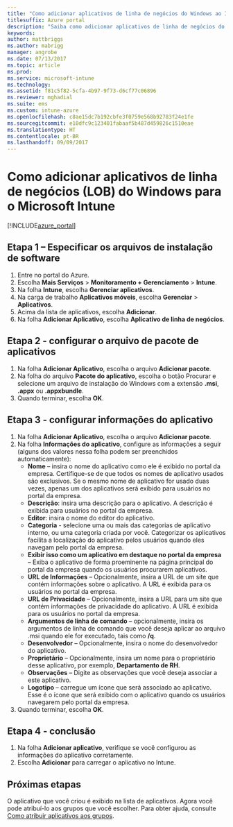 ```yaml
---
title: "Como adicionar aplicativos de linha de negócios do Windows ao Intune"
titlesuffix: Azure portal
description: "Saiba como adicionar aplicativos de linha de negócios do Windows ao Intune."
keywords: 
author: mattbriggs
ms.author: mabrigg
manager: angrobe
ms.date: 07/13/2017
ms.topic: article
ms.prod: 
ms.service: microsoft-intune
ms.technology: 
ms.assetid: f81c5f82-5cfa-4b97-9f73-d6cf77c06896
ms.reviewer: mghadial
ms.suite: ems
ms.custom: intune-azure
ms.openlocfilehash: c8ae15dc7b192cbfe3f0759e568b92783f24e1fe
ms.sourcegitcommit: e10dfc9c123401fabaaf5b487d459826c1510eae
ms.translationtype: HT
ms.contentlocale: pt-BR
ms.lasthandoff: 09/09/2017
---
```

# <a name="how-to-add-windows-line-of-business-lob-apps-to-microsoft-intune"></a>Como adicionar aplicativos de linha de negócios (LOB) do Windows para o Microsoft Intune

[!INCLUDE[azure_portal](./includes/azure_portal.md)]


## <a name="step-1---specify-the-software-setup-file"></a>Etapa 1 – Especificar os arquivos de instalação de software

1. Entre no portal do Azure.
2. Escolha **Mais Serviços** > **Monitoramento + Gerenciamento** > **Intune**.
3. Na folha **Intune**, escolha **Gerenciar aplicativos**.
4. Na carga de trabalho **Aplicativos móveis**, escolha **Gerenciar** > **Aplicativos**.
5. Acima da lista de aplicativos, escolha **Adicionar**.
6. Na folha **Adicionar Aplicativo**, escolha **Aplicativo de linha de negócios**.

## <a name="step-2---configure-the-app-package-file"></a>Etapa 2 - configurar o arquivo de pacote de aplicativos

1. Na folha **Adicionar Aplicativo**, escolha o arquivo **Adicionar pacote**.
2. Na folha do arquivo **Pacote do aplicativo**, escolha o botão Procurar e selecione um arquivo de instalação do Windows com a extensão **.msi**, **.appx** ou **.appxbundle**.
3. Quando terminar, escolha **OK**.


## <a name="step-3---configure-app-information"></a>Etapa 3 - configurar informações do aplicativo

1. Na folha **Adicionar Aplicativo**, escolha o arquivo **Adicionar pacote**.
2. Na folha **Informações do aplicativo**, configure as informações a seguir (alguns dos valores nessa folha podem ser preenchidos automaticamente):
    - **Nome** – insira o nome do aplicativo como ele é exibido no portal da empresa. Certifique-se de que todos os nomes de aplicativo usados são exclusivos. Se o mesmo nome de aplicativo for usado duas vezes, apenas um dos aplicativos será exibido para usuários no portal da empresa.
    - **Descrição**: insira uma descrição para o aplicativo. A descrição é exibida para usuários no portal da empresa.
    - **Editor**: insira o nome do editor do aplicativo.
    - **Categoria** - selecione uma ou mais das categorias de aplicativo interno, ou uma categoria criada por você. Categorizar os aplicativos facilita a localização do aplicativo pelos usuários quando eles navegam pelo portal da empresa.
    - **Exibir isso como um aplicativo em destaque no portal da empresa** – Exiba o aplicativo de forma proeminente na página principal do portal da empresa quando os usuários procurarem aplicativos.
    - **URL de Informações** – Opcionalmente, insira a URL de um site que contém informações sobre o aplicativo. A URL é exibida para os usuários no portal da empresa.
    - **URL de Privacidade** – Opcionalmente, insira a URL para um site que contém informações de privacidade do aplicativo. A URL é exibida para os usuários no portal da empresa.
    - **Argumentos de linha de comando** – opcionalmente, insira os argumentos de linha de comando que você deseja aplicar ao arquivo .msi quando ele for executado, tais como **/q**.
    - **Desenvolvedor** – Opcionalmente, insira o nome do desenvolvedor do aplicativo.
    - **Proprietário** – Opcionalmente, insira um nome para o proprietário desse aplicativo, por exemplo, **Departamento de RH**.
    - **Observações** – Digite as observações que você deseja associar a este aplicativo.
    - **Logotipo** – carregue um ícone que será associado ao aplicativo. Esse é o ícone que será exibido com o aplicativo quando os usuários navegarem pelo portal da empresa.
3. Quando terminar, escolha **OK**.

## <a name="step-4---finish-up"></a>Etapa 4 - conclusão

1. Na folha **Adicionar aplicativo**, verifique se você configurou as informações do aplicativo corretamente.
2. Escolha **Adicionar** para carregar o aplicativo no Intune.

## <a name="next-steps"></a>Próximas etapas

O aplicativo que você criou é exibido na lista de aplicativos. Agora você pode atribuí-lo aos grupos que você escolher. Para obter ajuda, consulte [Como atribuir aplicativos aos grupos](apps-deploy.md).
